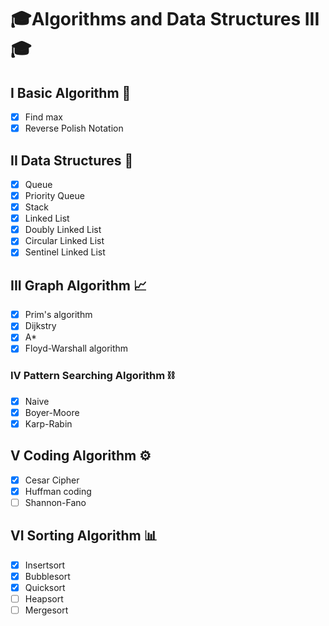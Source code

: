 # 🎓Algorithms and Data Structures III🎓


## I Basic Algorithm 📙
- [x] Find max
- [x] Reverse Polish Notation

## II Data Structures 🔨
- [x] Queue
- [x] Priority Queue
- [x] Stack
- [x] Linked List
- [x] Doubly Linked List
- [x] Circular Linked List
- [x] Sentinel Linked List

## III Graph Algorithm 📈
- [x] Prim's algorithm
- [x] Dijkstry
- [x] A*
- [x] Floyd-Warshall algorithm

### IV Pattern Searching Algorithm ⛓
- [x] Naive
- [x] Boyer-Moore
- [x] Karp-Rabin

## V Coding Algorithm ⚙️
- [x] Cesar Cipher
- [x] Huffman coding
- [ ] Shannon-Fano

## VI Sorting Algorithm 📊
- [x] Insertsort
- [x] Bubblesort
- [x] Quicksort
- [ ] Heapsort
- [ ] Mergesort
